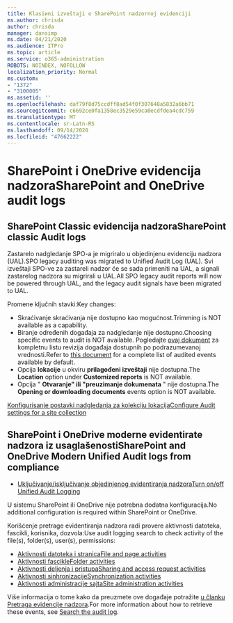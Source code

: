 ```yaml
---
title: Klasiиni izveštaji o SharePoint nadzornoj evidenciji
ms.author: chrisda
author: chrisda
manager: dansimp
ms.date: 04/21/2020
ms.audience: ITPro
ms.topic: article
ms.service: o365-administration
ROBOTS: NOINDEX, NOFOLLOW
localization_priority: Normal
ms.custom:
- "1372"
- "3100005"
ms.assetid: ''
ms.openlocfilehash: daf79f8d75ccdff8ad54f0f307648a5832a6bb71
ms.sourcegitcommit: c6692ce0fa1358ec3529e59ca0ecdfdea4cdc759
ms.translationtype: MT
ms.contentlocale: sr-Latn-RS
ms.lasthandoff: 09/14/2020
ms.locfileid: "47662222"
---
```

# <a name="sharepoint-and-onedrive-audit-logs"></a><span data-ttu-id="ce714-102">SharePoint i OneDrive evidencija nadzora</span><span class="sxs-lookup"><span data-stu-id="ce714-102">SharePoint and OneDrive audit logs</span></span>

## <a name="sharepoint-classic-audit-logs"></a><span data-ttu-id="ce714-103">SharePoint Classic evidencija nadzora</span><span class="sxs-lookup"><span data-stu-id="ce714-103">SharePoint classic Audit logs</span></span>

<span data-ttu-id="ce714-104">Zastarelo nadgledanje SPO-a je migriralo u objedinjenu evidenciju nadzora (UAL).</span><span class="sxs-lookup"><span data-stu-id="ce714-104">SPO legacy auditing was migrated to Unified Audit Log (UAL).</span></span> <span data-ttu-id="ce714-105">Svi izveštaji SPO-ve za zastareli nadzor će se sada primeniti na UAL, a signali zastarelog nadzora su migrirali u UAL.</span><span class="sxs-lookup"><span data-stu-id="ce714-105">All SPO legacy audit reports will now be powered through UAL, and the legacy audit signals have been migrated to UAL.</span></span>

<span data-ttu-id="ce714-106">Promene ključnih stavki:</span><span class="sxs-lookup"><span data-stu-id="ce714-106">Key changes:</span></span>

* <span data-ttu-id="ce714-107">Skraćivanje skraćivanja nije dostupno kao mogućnost.</span><span class="sxs-lookup"><span data-stu-id="ce714-107">Trimming is NOT available as a capability.</span></span>
* <span data-ttu-id="ce714-108">Biranje određenih događaja za nadgledanje nije dostupno.</span><span class="sxs-lookup"><span data-stu-id="ce714-108">Choosing specific events to audit is NOT available.</span></span> <span data-ttu-id="ce714-109">Pogledajte [ovaj dokument](https://docs.microsoft.com/microsoft-365/compliance/search-the-audit-log-in-security-and-compliance) za kompletnu listu revizija događaja dostupnih po podrazumevanoj vrednosti.</span><span class="sxs-lookup"><span data-stu-id="ce714-109">Refer to [this document](https://docs.microsoft.com/microsoft-365/compliance/search-the-audit-log-in-security-and-compliance) for a complete list of audited events available by default.</span></span>
* <span data-ttu-id="ce714-110">Opcija **lokacije** u okviru **prilagođeni izveštaji** nije dostupna.</span><span class="sxs-lookup"><span data-stu-id="ce714-110">The **Location** option under **Customized reports** is NOT available.</span></span>
* <span data-ttu-id="ce714-111">Opcija " **Otvaranje" ili "preuzimanje dokumenata** " nije dostupna.</span><span class="sxs-lookup"><span data-stu-id="ce714-111">The **Opening or downloading documents** events option is NOT available.</span></span>

[<span data-ttu-id="ce714-112">Konfigurisanje postavki nadgledanja za kolekciju lokacija</span><span class="sxs-lookup"><span data-stu-id="ce714-112">Configure Audit settings for a site collection</span></span>](https://support.office.com/article/Configure-audit-settings-for-a-site-collection-A9920C97-38C0-44F2-8BCB-4CF1E2AE22D2)

## <a name="sharepoint-and-onedrive-modern-unified-audit-logs-from-compliance"></a><span data-ttu-id="ce714-113">SharePoint i OneDrive moderne evidentirate nadzora iz usaglašenosti</span><span class="sxs-lookup"><span data-stu-id="ce714-113">SharePoint and OneDrive Modern Unified Audit logs from compliance</span></span>

* [<span data-ttu-id="ce714-114">Uključivanje/isključivanje objedinjenog evidentiranja nadzora</span><span class="sxs-lookup"><span data-stu-id="ce714-114">Turn on/off Unified Audit Logging</span></span>](https://docs.microsoft.com/microsoft-365/compliance/turn-audit-log-search-on-or-off) 

<span data-ttu-id="ce714-115">U sistemu SharePoint ili OneDrive nije potrebna dodatna konfiguracija.</span><span class="sxs-lookup"><span data-stu-id="ce714-115">No additional configuration is required within SharePoint or OneDrive.</span></span>

<span data-ttu-id="ce714-116">Korišćenje pretrage evidentiranja nadzora radi provere aktivnosti datoteka, fascikli, korisnika, dozvola:</span><span class="sxs-lookup"><span data-stu-id="ce714-116">Use audit logging search to check activity of the file(s), folder(s), user(s), permissions:</span></span>

* [<span data-ttu-id="ce714-117">Aktivnosti datoteka i stranica</span><span class="sxs-lookup"><span data-stu-id="ce714-117">File and page activities</span></span>](https://docs.microsoft.com/microsoft-365/compliance/search-the-audit-log-in-security-and-compliance)
* [<span data-ttu-id="ce714-118">Aktivnosti fascikle</span><span class="sxs-lookup"><span data-stu-id="ce714-118">Folder activities</span></span>](https://docs.microsoft.com/microsoft-365/compliance/search-the-audit-log-in-security-and-compliance#folder-activities)
* [<span data-ttu-id="ce714-119">Aktivnosti deljenja i pristupa</span><span class="sxs-lookup"><span data-stu-id="ce714-119">Sharing and access request activities</span></span>](https://docs.microsoft.com/microsoft-365/compliance/search-the-audit-log-in-security-and-compliance#sharing-and-access-request-activities)
* [<span data-ttu-id="ce714-120">Aktivnosti sinhronizacije</span><span class="sxs-lookup"><span data-stu-id="ce714-120">Synchronization activities</span></span>](https://docs.microsoft.com/microsoft-365/compliance/search-the-audit-log-in-security-and-compliance#synchronization-activities)
* [<span data-ttu-id="ce714-121">Aktivnosti administracije sajta</span><span class="sxs-lookup"><span data-stu-id="ce714-121">Site administration activities</span></span>](https://docs.microsoft.com/microsoft-365/compliance/search-the-audit-log-in-security-and-compliance#site-administration-activities)

<span data-ttu-id="ce714-122">Više informacija o tome kako da preuzmete ove događaje potražite [u članku Pretraga evidencije nadzora](https://docs.microsoft.com/microsoft-365/compliance/search-the-audit-log-in-security-and-compliance#search-the-audit-log).</span><span class="sxs-lookup"><span data-stu-id="ce714-122">For more information about how to retrieve these events, see [Search the audit log](https://docs.microsoft.com/microsoft-365/compliance/search-the-audit-log-in-security-and-compliance#search-the-audit-log).</span></span>
